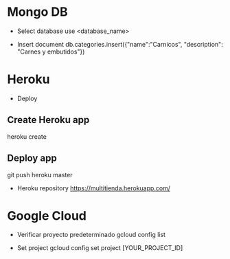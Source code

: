# Mongo DB
- Select database
use <database_name>

- Insert document
db.categories.insert({"name":"Carnicos", "description": "Carnes y embutidos"})

# Heroku
- Deploy
## Create Heroku app
heroku create

## Deploy app
git push heroku master


- Heroku repository
https://multitienda.herokuapp.com/

# Google Cloud
- Verificar proyecto predeterminado
gcloud config list

- Set project
gcloud config set project [YOUR_PROJECT_ID]
